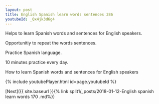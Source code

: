 ```yaml
---
layout: post
title: English Spanish learn words sentences 286 
youtubeId: _Qx4jk3d6g4
---
```

 
 
Helps to learn Spanish words and sentences for English speakers.

Opportunitiy to repeat the words sentences. 

Practice Spanish language. 
 
10 minutes practice every day. 
 
How to learn Spanish words and sentences for English speakers 
 
{% include youtubePlayer.html id=page.youtubeId %}
 
 
[Next]({{ site.baseurl }}{% link  split1/_posts/2018-01-12-English spanish learn words 170 .md%})
 
